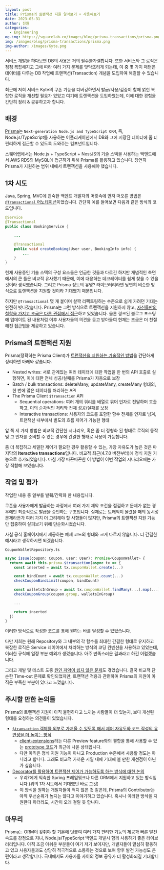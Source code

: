 ```yaml
---
layout: post
title: Prisma의 트랜잭션 지원 알아보기 + 사용해보기
date: 2023-05-31
author: 진원
categories:
  - Engineering
og-img: https://squarelab.co/images/blog/prisma-transactions/prisma.png
img: /images/blog/prisma-transactions/prisma.png
img-author: /images/Kyte.png
---
```


서비스 개발을 하다보면 DB의 사용은 거의 필수불가결합니다. 또한 서비스와 그 로직은 점점 복잡해지고 그에 따라 여러 가지 문제를 맞닥뜨리게 되는데, 이 중 몇 가지 패턴은 데이터를 다루는 DB 작업에 트랜잭션(Transaction) 개념을 도입하여 해결할 수 있습니다.

최근에 저희 서비스 Kyte의 쿠폰 기능을 디버깅하면서 발급/사용/검증이 함께 얽힌 복잡한 로직을 개선할 필요가 있었고 여기에 트랜잭션을 도입하였는데, 이에 대한 경험을 간단히 정리 & 공유하고자 합니다.

## 배경

[Prisma](https://www.prisma.io)는 `Next-generation Node.js and TypeScript ORM`, 즉, Node.js/TypeScript를 사용하는 어플리케이션에서 DB와 그에 저장된 데이터에 좀 더 편리하게 접근할 수 있도록 도와주는 컴포넌트입니다.

스퀘어랩에서는 Node.js + TypeScript + NestJS의 기술 스택을 사용하는 백엔드에서 AWS RDS의 MySQL에 접근하기 위해 Prisma를 활용하고 있습니다. 당연히 Prisma가 지원하는 범위 내에서 트랜잭션을 사용해야 했습니다.

## 1차 시도

Java, Spring, MVC에 친숙한 백엔드 개발자의 머릿속에 먼저 떠오른 방법은 [`@Transactional` 어노테이션](https://spring.io/guides/gs/managing-transactions)이었습니다. 간단히 예를 들어보면 다음과 같은 방식의 코드입니다.

```Java
@Service
@Transactional
public class BookingService {

    ...

    @Transactional
    public void createBooking(User user, BookingInfo info) {
        ...
    }
}

```

현재 사용중인 기술 스택의 구성 요소들은 언급한 것들과 다르긴 하지만 개념적인 측면에서의 큰 틀은 비교적 유사했기 때문에, 이에 대응하는 데코레이터를 쉽게 찾을 수 있을 것이라 생각했습니다. 그리고 Prisma 정도의 유명? 라이브러리라면 당연히 비슷한 방식으로 트랜잭션을 지원할 것이라 기대했기 때문입니다.

하지만 `@Transactional` 몇 개 붙이며 살짝 리팩토링하는 수준으로 쉽게 가려던 기대는 완전히 빗나갔습니다. Prisma는 그런 방식으로 트랜잭션을 지원하지 않고, [자신들만의 철학을 가지고 조금은 다른 관점에서 접근](https://www.prisma.io/blog/how-prisma-supports-transactions-x45s1d5l0ww1)하고 있었습니다. 물론 링크된 블로그 포스팅에 업데이트 된 내용처럼 이후 사용자들의 의견을 듣고 받아들여 현재는 조금은 더 친절해진 접근법을 제공하고 있습니다.

## Prisma의 트랜잭션 지원

Prisma(정확히는 Prisma Client)가 [트랜잭션을 지원하는 기술적인 방법](https://www.prisma.io/docs/concepts/components/prisma-client/transactions)을 간단하게 정리하면 아래와 같습니다.

* Nested writes: 서로 관계있는 여러 데이터에 대한 작업을 한 번의 API 호출로 실행하면, 이에 대한 전체 성공/실패를 Prisma가 자동으로 보장
* Batch / bulk transactions: deleteMany, updateMany, createMany 형태의, 한 번에 많은 데이터를 처리하는 API
* The Prisma Client `$transaction` API
    * Sequential operations: 여러 개의 쿼리를 배열로 묶어 인자로 전달하며 호출하고, 이의 순차적인 처리와 전체 성공/실패를 보장
    * Interactive transactions: 사용자의 코드를 포함한 함수 전체를 인자로 넘겨, 트랜잭션 내부에서 별도의 흐름 제어가 가능한 형태

앞 쪽 세 가지 방법은 비교적 간단한 시나리오, 혹은 좀 더 정형화 된 형태로 로직의 동작 및 그 인자를 준비할 수 있는 경우에 간결한 형태로 사용이 가능합니다.

좀 더 복잡하고 세밀한 제어가 필요한 경우 활용할 수 있는, 가장 자유도가 높은 것은 마지막의 **Iteractive transactions**입니다. 비교적 최근(4.7.0 버전부터)에 정식 지원 기능으로 추가되었습니다. 마침 가장 따끈따끈한 이 방법이 이번 작업의 시나리오에는 가장 적합해 보였습니다.

## 작업 및 평가

작업한 내용 중 일부를 발췌/간략화 한 내용입니다.

쿠폰을 사용자에게 발급하는 과정에서 여러 가지 제약 조건을 점검하고 문제가 없는 경우에만 최종적으로 발급을 승인하는 구조입니다. 실제로는 트래픽이 몰렸을 때의 동시성 문제라든가 여러 가지 더 고려해야 할 사항들이 많지만, Prisma의 트랜잭션 지원 기능만 집중하여 살펴보기 위해 단순화시켰습니다.

사실 공식 홈페이지에서 제공하는 예제 코드의 형태와 크게 다르지 않습니다. 더 간결한 예시라고 생각하시면 되겠습니다.

`CouponWalletRepository.ts`
```TypeScript
async issue(coupon: Coupon, user: User): Promise<CouponWallet> {
  return await this.prisma.$transaction(async tx => {
    const inserted = await tx.couponWallet.create(...)

    const bindCount = await tx.couponWallet.count(...)
    checkCouponBindLimit(coupon, bindCount)

    const walletsInGroup = await tx.couponWallet.findMany(...).map(...)
    checkCouponGroup(coupon.group, walletsInGroup)

    ...

    return inserted
  })
}
```

이러한 방식으로 작성한 코드를 통해 원하는 바를 달성할 수 있었습니다.

다만 저희는 원래 Repository와 그 내부의 각 함수를 최대한 간결한 형태로 유지하고 복잡한 로직은 Service 레이어에서 처리하는 방식의 코딩 컨벤션을 사용하고 있었는데, 이러한 규칙에 일정 부분 예외가 생겼습니다. 아주 만족스러운 결과라고 하긴 어렵겠습니다.

그리고 개발 및 테스트 도중 [원인 파악이 쉽지 않은 문제](https://github.com/prisma/prisma/issues/13713)도 겪었습니다. 결국 비교적 단순한 Time-out 문제로 확인되었지만, 트랜잭션 적용과 관련하여 Prisma의 지원이 아직은 부족한 부분이 있다고 느꼈습니다.

## 주시할 만한 논의들

Prisma의 트랜잭션 지원이 아직 불편하다고 느끼는 사람들이 더 있는지, 보다 개선된 형태를 요청하는 의견들이 있었습니다.

* [`$transaction` 객체를 외부로 가져올 수 있도록 해서 제어 자유도와 코드 작성의 유연성을 더 높이는 방식](https://github.com/prisma/prisma/issues/12458)
  * [client-extensions](https://www.prisma.io/docs/concepts/components/prisma-client/client-extensions/client)라는 다른 Preview feature와의 결합을 통해 사용할 수 있는 [prototype 코드](https://github.com/prisma/prisma-client-extensions/tree/main/callback-free-itx)가 최근에 나온 상태입니다.
  * 다만 아직은 정식 지원 기능이 아니고 Production 수준에서 사용할 정도는 아니라고 합니다. 그래도 비교적 가까운 시일 내에 기대해 볼 만한 개선점이 아닌가 싶습니다.
* [Decorator를 활용하여 트랜잭션 제어가 가능하도록 하는 방식에 대한 논의](https://github.com/prisma/prisma/issues/13004)
  * 우리?에게 익숙한 Spring 프레임워크나 다른 ORM에서 지원하고 있는 방식입니다.(위의 1차 시도에서 기대했던 바로 그것)
  * 이 방식을 원하는 개발자들이 적지 않은 것 같은데, Prisma의 Contributor는 아직 우선순위가 높지는 않다고 이야기하고 있습니다. 혹시나 이러한 방식을 지원한다 하더라도, 시간이 오래 걸릴 듯 합니다.

## 마무리

Prisma는 ORM이 갖춰야 할 기본에 덧붙여 여러 가지 편리한 기능의 제공과 빠른 발전 속도를 강점으로 지녀, Node.js/TypeScript 백엔드 개발시 함께 사용하기 좋은 라이브러리입니다. 아직 조금 아쉬운 부분들이 여기 저기 보이지만, 개발자들이 열심히 활동하고 있고 사용자들과도 상당히 적극적으로 소통하는 것으로 보여 향후 발전 가능성도 큰 편이라고 생각합니다. 국내에서도 사용자들 사이의 정보 공유가 더 활성화되길 기대합니다.
